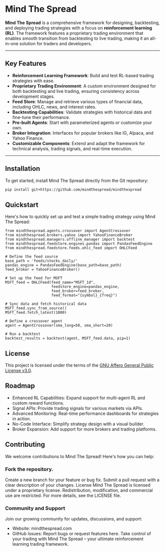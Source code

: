 # Mind The Spread

**Mind The Spread** is a comprehensive framework for designing, backtesting, and deploying trading strategies with a focus on **reinforcement learning (RL)**. The framework features a proprietary trading environment that enables smooth transition from backtesting to live trading, making it an all-in-one solution for traders and developers.

---

## Key Features

- **Reinforcement Learning Framework**: Build and test RL-based trading strategies with ease.
- **Proprietary Trading Environment**: A custom environment designed for both backtesting and live trading, ensuring consistency across development stages.
- **Feed Store**: Manage and retrieve various types of financial data, including OHLC, news, and interest rates.
- **Backtesting Capabilities**: Validate strategies with historical data and fine-tune their performance.
- **Pre-built Agents**: Start with parameterized agents or customize your own.
- **Broker Integration**: Interfaces for popular brokers like IG, Alpaca, and Yahoo Finance.
- **Customizable Components**: Extend and adapt the framework for technical analysis, trading signals, and real-time execution.

---

## Installation

To get started, install Mind The Spread directly from the Git repository:

```bash
pip install git+https://github.com/mindthespread/mindthespread
```

## Quickstart
Here's how to quickly set up and test a simple trading strategy using Mind The Spread:
```
from mindthespread.agents.crossover import AgentCrossover
from mindthespread.brokers.yahoo import YahooFinanceBroker
from mindthespread.managers.offline_manager import backtest
from mindthespread.feedstore.engines.pandas import PandasFeedEngine
from mindthespread.feedstore.feeds.ohlc_feed import OHLCFeed

# Define the feed source
base_path = 'feeds/stocks_daily/'
pandas_engine = PandasFeedEngine(base_path=base_path)
feed_broker = YahooFinanceBroker()

# Set up the feed for MSFT
MSFT_feed = OHLCFeed(feed_name="MSFT_1d",
                     feedstore_engine=pandas_engine,
                     feed_broker=feed_broker,
                     feed_format="{symbol}_{freq}")

# Sync data and fetch historical data
MSFT_feed.sync_from_source()
MSFT_feed.fetch_latest(1000)

# Define a crossover agent
agent = AgentCrossover(sma_long=50, sma_short=20)

# Run a backtest
backtest_results = backtest(agent, MSFT_feed.data, pip=1)
```

[//]: # (## Documentation)

[//]: # (Comprehensive documentation is available at Read the Docs.)

## License
This project is licensed under the terms of the [GNU Affero General Public License v3.0](https://www.gnu.org/licenses/agpl-3.0.en.html).

## Roadmap
* Enhanced RL Capabilities: Expand support for multi-agent RL and custom reward functions.
* Signal APIs: Provide trading signals for various markets via APIs.
* Advanced Monitoring: Real-time performance dashboards for strategies in action.
* No-Code Interface: Simplify strategy design with a visual builder.
* Broker Expansion: Add support for more brokers and trading platforms.

## Contributing
We welcome contributions to Mind The Spread! Here's how you can help:

### Fork the repository.
Create a new branch for your feature or bug fix.
Submit a pull request with a clear description of your changes.
License
Mind The Spread is licensed under a proprietary license. Redistribution, modification, and commercial use are restricted. For more details, see the LICENSE file.

### Community and Support
Join our growing community for updates, discussions, and support:
* Website: mindthespread.com
* GitHub Issues: Report bugs or request features here.
Take control of your trading with Mind The Spread – your ultimate reinforcement learning trading framework.






